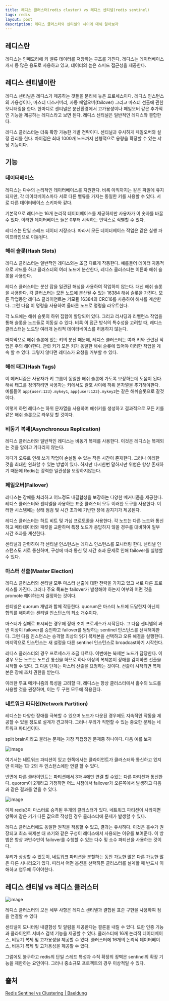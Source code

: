 ```yaml
---
title: 레디스 클러스터(redis cluster) vs 레디스 센티넬(redis sentinel)
tags: redis
layout: post
description: 레디스 클러스터와 센티넬의 차이에 대해 알아보자
---
```


## 레디스란

레디스는 인메모리에 키 벨류 데이터를 저장하는 구조를 가진다. 레디스는 데이터베이스 캐시 등 많은 용도로 사용하고 있고, 데이터의 높은 스피드 접근성을 제공한다.

## 레디스 센티넬이란

레디스 센티널은 레디스가 제공하는 것들을 분리해 놓은 프로세스이다. 레디스 인스턴스의 가용성이나, 마스터 디스커버리, 자동 페일오버(failover) 그리고 마스터 선출에 관한 모니터링을 한다. 한마디로 센티널은 분산환경에서 고가용성이나 페일오버 같은 추가적인 기능을 제공하는 레디스라고 보면 된다. 레디스 센티널은 일반적인 레디스와 결합한다.

레디스 클러스터는 더욱 확장 가능한 개발 전략이다. 센티널과 유사하게 페일오버와 설정 관리를 한다. 차이점은 최대 1000개 노드까지 선형적으로 용량을 확장할 수 있는 샤딩 기능이다.

## 기능

### 데이터베이스

레디스는 다수의 논리적인 데이터베이스를 지원한다. 비록 아직까지는 같은 파일에 유지되지만, 각 데이터베이스마다 서로 다른 밸류를 가지는 동일한 키를 사용할 수 있다. 서로 다른 데이터베이스 스키마와 같다.

기본적으로 레디스는 16개 논리적 데이터베이스를 제공하지만 사용자가 이 숫자를 바꿀 수 있다. 이러한 데이터베이스 들은 0부터 시작하는 인덱스로 식별할 수 있다.

레디스는 단일 스레드 데이터 저장소다. 따라서 모든 데이터베이스 작업은 같은 실행 파이프라인으로 이동된다.

### 해쉬 슬롯(Hash Slots)

레디스 클러스터는 일반적인 레디스와는 조금 다르게 작동한다. 예를들어 데이터 자동적으로 샤드를 하고 클러스터의 여러 노드에 분산한다, 레디스 클러스터는 이른바 해쉬 슬롯을 사용한다.

레디스 클러스터는 분산 잡을 일관된 해싱을 사용하여 작업하지 않는다. 대신 해쉬 슬롯을 사용한다. 각 클러스터는 모든 노드에 분산될 수 있는 16384 해쉬 슬롯을 가진다. 모든 작업동안 레디스 클라이언트는 키모듈 16384의 CRC16를 사용하여 해시를 계산한다. 그런 다음 이 명령을 사용하여 올바른 노드로 명령을 라우트한다.

각 노드에는 해쉬 슬롯의 하위 집합이 할당되어 있다. 그리고 리샤딩과 리밸런스 작업을 통해 슬롯을 노드들로 이동실 수 있다. 비록 이 접근 방식의 특수성을 고려할 때, 레디스 클러스터는 노드당 여러개 논리적 데이터베이스를 허용하지 않는다.

마지막으로 해쉬 슬롯에 있는 키의 분산 때문에, 레디스 클러스터는 여러 키와 관련된 작업은 주의 해야한다. 관련 키가 모든 키가 동일한 해쉬 슬롯에 있어야 이러한 작업을 계속 할 수 있다. 그렇지 않다면 레디스가 요청을 거부할 수 있다.

### 해쉬 태그(Hash Tags)

이 메커니즘은 사용자가 키 그룹이 동일한 해쉬 슬롯에 가도록 보장하는데 도움이 된다. 해쉬 태그를 정의하려면 사용자는 키에서도 괄호 사이에 하위 문자열을 추가해야한다. 예를들어 `app{user:123}.mykey1`, `app{user:123}.mykey2`는 같은 해쉬슬롯으로 갈것이다.

이렇게 하면 레디스는 하위 문자열을 사용하여 해쉬키를 생성하고 결과적으로 모든 키를 같은 해쉬 슬롯으로 라우팅 할 것이다.

### 비동기 복제(Asynchronous Replication)

레디스 클러스터와 일반적인 레디스는 비동기 복제를 사용한다. 이것은 레디스는 복제되는 것을 알려고 기다리지 않는다.

게다가 오류로 인해 쓰기 작업이 손실될 수 있는 작은 시간이 존재한다. 그러나 이러한 것을 최대한 완화할 수 있는 방법이 있다. 하지만 다시한번 말하지만 위험은 항상 존재하기 때문에 Redis는 강력한 일관성을 보장하지않는다.

### 페일오버(Failover)

레디스는 장애를 처리하고 어느정도 내결합성을 보장하는 다양한 메커니즘을 제공한다. 레디스 클러스터와 센티넬을 사용하는 표준 클러스터 모두 이러한 도구를 사용한다. 이러한 시스템에는 상태 점검 및 시간 초과에 기반한 장애 감지기가 제공된다.

레디스 클러스터는 하트 비트 및 가십 프로토콜을 사용한다. 각 노드는 다른 노드와 통신하고 메타데이터와 패킷을 교환하며 특정 노드가 응답하지 않을 경우를 대비하여 일부 시간 초과를 계산한다.

센티넬과 관련하여 각 센티넬 인스턴스는 레디스 인스턴스를 모니터링 한다. 센티넬 인스턴스도 서로 통신하며, 구성에 따라 통신 및 시간 초과 문제로 인해 failover를 실행할 수 있다.

### 마스터 선출(Master Election)

레디스 클러스터와 센티넬 모두 마스터 선출에 대한 전략을 가지고 있고 서로 다른 프로세스를 가진다. 그러나 주요 목표는 failover가 발생해야 하는지 여부와 어떤 것을 promote 해야하는지 결정하는 것이다.

센티넬은 quorum 개념과 함께 작동한다. quorum은 마스터 노드에 도달한지 아닌지 합의를 해야하는 센티넬 인스턴스의 최소 개수이다.

마스터가 실패로 표시되는 경우에 장애 조치 프로세스가 시작된다. 그 다음 센티넬의 과반 이상이 failover를 승인하고 failover를 담당하는 sentinel 인스턴스를 선택해야한다. 그런 다음 인스턴스는 승격할 최상의 읽기 복제본을 선택하고 오류 해결을 실행한다. 마지막으로 인스턴스는 새 설정을 다른 sentinel 인스턴스로 broadcast하기 시작한다.

레디스 클러스터의 경우 프로세스가 조금 다르다. 이번에는 복제본 노드가 담당한다. 이 경우 모든 노드는 노드간 통신을 하므로 하나 이상의 복제본이 장애를 감지하면 선출을 시작할 수 있다. 그 다음 단계는 마스터 선출을 요청하는 것이다. 선출이 시작되면 복제본은 장애 조치 권한을 받는다.

이러한 투표 메커니즘의 특성을 고려할 때, 레디스는 항상 클러스터에서 홀수의 노드를 사용할 것을 권장하며, 이는 두 구현 모두에 적용된다.

### 네트워크 파티션(Network Partition)

레디스는 다양한 장애를 극복할 수 있으며 노드가 다운된 경우에도 지속적인 작동을 제공할 수 있을 정도로 설계가 견고하다. 그러나 우리가 직면할 수 있는 중요한 문제는 네트워크 파티션이다.

split brain이라고 불리는 문제는 가장 직접정인 문제중 하나이다. 다음 예를 보자

![image](https://user-images.githubusercontent.com/37204770/253727691-ea2bff7b-2742-4e39-9d99-a52788c7278f.png)

여기서는 네트워크 파티션이 있고 한쪽에서는 클라이언트가 클러스터와 통신하고 있지만 이제는 1과 2의 두 인스턴스에만 연결 할 수 있다.

반면에 다른 클라이언트는 파티션에서 3과 4에만 연결 할 수있는 다른 파티션과 통신한다. quorom이 2개라고 가정하면 어느 시점에서 failover가 오른쪽에서 발생하고 다음과 같은 결과를 얻을 수 있다.



![image](https://user-images.githubusercontent.com/37204770/253727695-00b22739-0a12-4007-9aae-9e6c7430771e.png)

이제 redis3이 마스터로 승격된 두개의 클러스터가 있다. 네트워크 파티션이 사라지면 양쪽에 같은 키가 다른 값으로 작성된 경우 클러스터에 문제가 발생할 수 있다.

레디스 클러스터에도 동일한 원칙을 적용할 수 있고, 결과는 유사하다. 이것은 홀수가 권장되고 최소 복제본 대 쓰기와 같은 구성이 레디스에서 사용되는 이유를 보여준다. 이 방법은 항상 과반수만이 failover를 수행할 수 있는 다수 및 소수 파티션을 사용하는 것이다.

우리가 상상할 수 있듯이, 네트워크 파티션을 분할하는 동안 가능한 많은 다른 가능한 많은 다른 시나리오가 있다. 따라서 어떤 옵션을 선택하든 클러스터를 설계할 때 반드시 이해하고 염두에 두어야한다.

## 레디스 센티널 vs 레디스 클러스터

![image](https://user-images.githubusercontent.com/37204770/253728440-3ab60603-3154-42be-8c72-4dd1d4f3c555.png)

레디스 클러스터의 모든 세부 사항은 레디스 센티넬과 결합된 표준 구현을 사용하여 점을 연결할 수 있다

센티넬이 모니터링 내결함성 및 알림을 제공한다는 결론을 내릴 수 있다. 또한 인증 기능과 클라이언트 서비스 검색 기능을 제공할 수 있다. 클러스터에 16개 논리적 데이터베이스, 비동기 복제 및 고가용성을 제공할 수 있다. 클러스터에 16개의 논리적 데이터베이스, 비동기 복제 및 고가용성을 제공할 수 있다.

그럼에도 불구하고 redis의 단일 스레드 특성과 수직 확장의 장벽은 sentinel의 확장 기능을 제한하는 요인이다. 그러나 중소규모 프로젝트의 경우 이상적일 수 있다.



## 출처

[Redis Sentinel vs Clustering | Baeldung](https://www.baeldung.com/redis-sentinel-vs-clustering)